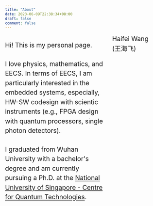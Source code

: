 ```yaml
---
title: "About"
date: 2023-06-09T22:38:34+08:00
draft: false
comment: false
---
```


<style>
.float-container {
    border: 0px;
    padding: 0px;
}

.float-child1 {
    width: 65%;
    float: left;
    padding: 0px;
    border: 0px;
    font-size: 150%;
    line-height: 1.5;
}  

.float-child1 p {
    margin-bottom: 30px !important;/* Space between paragraphs */
}

.float-child2 {
    width: 30%;
    float: right;
    padding: 0px;
    border: 0px;
    font-size: 150%;
    line-height: 1.5;
}  

/* img {
  border-radius: 10px;
} */
</style>


<div class="float-container">

  <div class="float-child1">
    <p>
    Hi! This is my personal page. 
    </p>
    <p>
    I love physics, mathematics, and EECS. In terms of EECS, I am particularly interested in the embedded systems, especially, HW-SW codesign with scientic instruments (e.g., FPGA design with quantum processors, single photon detectors).
    </p>
    <p>
    I graduated from Wuhan University with a bachelor's degree and am currently pursuing a Ph.D. at the <a href="https://quantumlah.org">National University of Singapore - Centre for Quantum Technologies</a>.
    </p>
  </div>
  
  <div class="float-child2">
    <!-- <img src="photograph.jpg" alt="picture" width="160"/> -->
    Haifei Wang (王海飞)
  </div>
  
</div>
